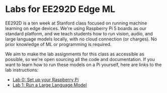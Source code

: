 # Labs for EE292D Edge ML

EE292D is a ten week at Stanford class focused on running machine learning on
edge devices. We're using Raspberry Pi 5 boards as our standard platform, and
we teach students how to run vision, audio, and large language models locally,
with no cloud connection (or charges). No prior knowledge of ML or programming
is required.

We aim to make the lab assignments for this class as accessible as possible, so
we're open sourcing all the code and documentation. If you want to learn how to
run these models on a Pi yourself, here are links to the lab instructions:

 * [Lab 0: Set up your Raspberry Pi](https://github.com/ee292d/labs/blob/main/lab0/README.md)
 * [Lab 1: Run a Large Language Model](https://github.com/ee292d/labs/blob/main/lab1/README.md)